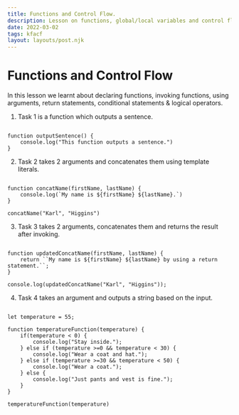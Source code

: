 ```yaml
---
title: Functions and Control Flow.
description: Lesson on functions, global/local variables and control flow.
date: 2022-03-02
tags: kfacf
layout: layouts/post.njk
---
```


# Functions and Control Flow

In this lesson we learnt about declaring functions, invoking functions, using arguments, return statements, conditional statements & logical operators.

1. Task 1 is a function which outputs a sentence.

<pre><code>
function outputSentence() {
    console.log("This function outputs a sentence.")
}
</code></pre>

2. Task 2 takes 2 arguments and concatenates them using template literals.

<pre><code>
function concatName(firstName, lastName) {
    console.log(`My name is ${firstName} ${lastName}.`)
}

concatName("Karl", "Higgins")
</code></pre>

3. Task 3 takes 2 arguments, concatenates them and returns the result after invoking.

<pre><code>
function updatedConcatName(firstName, lastName) {
    return ``My name is ${firstName} ${lastName} by using a return statement.``;
}

console.log(updatedConcatName("Karl", "Higgins"));
</code></pre>

4. Task 4 takes an argument and outputs a string based on the input. 

<pre><code>
let temperature = 55;

function temperatureFunction(temperature) {
    if(temperature < 0) {
        console.log("Stay inside.");
    } else if (temperature >=0 && temperature < 30) {
        console.log("Wear a coat and hat.");
    } else if (temperature >=30 && temperature < 50) {
        console.log("Wear a coat.");
    } else {
        console.log("Just pants and vest is fine.");
    }
}

temperatureFunction(temperature)
</code></pre>